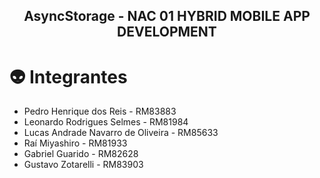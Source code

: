 <div>
  <h2 align="center">AsyncStorage - NAC 01 HYBRID MOBILE APP DEVELOPMENT</h2>  
</div>

# :alien: Integrantes
- Pedro Henrique dos Reis - RM83883
- Leonardo Rodrigues Selmes - RM81984
- Lucas Andrade Navarro de Oliveira - RM85633
- Raí Miyashiro - RM81933
- Gabriel Guarido - RM82628
- Gustavo Zotarelli - RM83903
